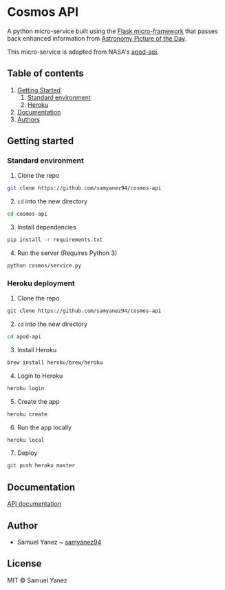 # Cosmos API

A python micro-service built using the [Flask micro-framework](http://flask.pocoo.org) that passes back enhanced information from [Astronomy Picture of the Day](https://apod.nasa.gov/apod/astropix.html).

This micro-service is adapted from NASA's [apod-api](https://github.com/nasa/apod-api).

## Table of contents
1. [Getting Started](#getting_started)
    1. [Standard environment](#standard_environment)
    2. [Heroku](#heroku)
2. [Documentation](#documentation)
4. [Authors](#author)

## Getting started <a name="getting_started"></a>

### Standard environment <a name="standard_environment"></a>

1. Clone the repo
```bash
git clone https://github.com/samyanez94/cosmos-api
```
2. `cd` into the new directory
```bash
cd cosmos-api
```
3. Install dependencies
```bash
pip install -r requirements.txt
```
4. Run the server (Requires Python 3)
```bash
python cosmos/service.py
```

### Heroku deployment <a name="heroku"></a>

1. Clone the repo
```bash
git clone https://github.com/samyanez94/cosmos-api
```
2. `cd` into the new directory
```bash
cd apod-api
```
3. Install Heroku
```bash
brew install heroku/brew/heroku
```
4. Login to Heroku
```bash
heroku login
```
5. Create the app
```bash
heroku create
```
6. Run the app locally
```bash
heroku local
```
7. Deploy
```bash
git push heroku master
```

## Documentation <a name="documentation"></a>

[API documentation](https://documenter.getpostman.com/view/4492878/SVYnRLcm?version=latest)

## Author <a name="author"></a>
* Samuel Yanez ~ [samyanez94](https://github.com/samyanez94)

## License

MIT © Samuel Yanez
